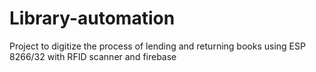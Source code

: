 # Library-automation
Project to digitize the process of lending and returning books using ESP 8266/32 with RFID scanner and firebase
